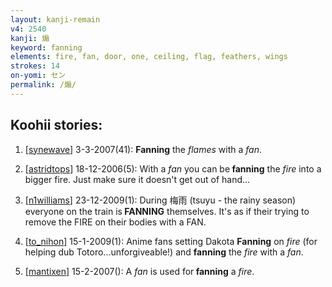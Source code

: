 ```yaml
---
layout: kanji-remain
v4: 2540
kanji: 煽
keyword: fanning
elements: fire, fan, door, one, ceiling, flag, feathers, wings
strokes: 14
on-yomi: セン
permalink: /煽/
---
```


## Koohii stories: 

1) [<a href="http://kanji.koohii.com/profile/synewave">synewave</a>] 3-3-2007(41): <strong>Fanning</strong> the <em>flames</em> with a <em>fan</em>.

2) [<a href="http://kanji.koohii.com/profile/astridtops">astridtops</a>] 18-12-2006(5): With a <em>fan</em> you can be<strong> fanning</strong> the <em>fire</em> into a bigger fire. Just make sure it doesn&#039;t get out of hand...

3) [<a href="http://kanji.koohii.com/profile/n1williams">n1williams</a>] 23-12-2009(1): During 梅雨 (tsuyu - the rainy season) everyone on the train is<strong> FANNING</strong> themselves. It&#039;s as if their trying to remove the FIRE on their bodies with a FAN.

4) [<a href="http://kanji.koohii.com/profile/to_nihon">to_nihon</a>] 15-1-2009(1): Anime fans setting Dakota <strong>Fanning</strong> on <em>fire</em> (for helping dub Totoro...unforgiveable!) and <strong>fanning</strong> the <em>fire</em> with a <em>fan</em>.

5) [<a href="http://kanji.koohii.com/profile/mantixen">mantixen</a>] 15-2-2007(): A <em>fan</em> is used for<strong> fanning</strong> a <em>fire</em>.

